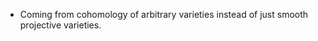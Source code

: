 












-   Coming from cohomology of arbitrary varieties instead of just smooth projective varieties.
